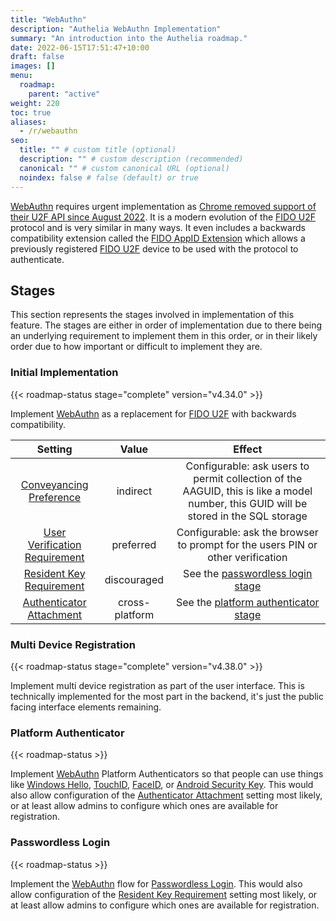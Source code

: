```yaml
---
title: "WebAuthn"
description: "Authelia WebAuthn Implementation"
summary: "An introduction into the Authelia roadmap."
date: 2022-06-15T17:51:47+10:00
draft: false
images: []
menu:
  roadmap:
    parent: "active"
weight: 220
toc: true
aliases:
  - /r/webauthn
seo:
  title: "" # custom title (optional)
  description: "" # custom description (recommended)
  canonical: "" # custom canonical URL (optional)
  noindex: false # false (default) or true
---
```


[WebAuthn] requires urgent implementation as [Chrome removed support of their U2F API since August 2022][chrome-removed-u2f]. It is a modern evolution of the
[FIDO U2F] protocol and is very similar in many ways. It even includes a backwards compatibility extension called
the [FIDO AppID Extension] which allows a previously registered [FIDO U2F] device to be used with the protocol to
authenticate.

## Stages

This section represents the stages involved in implementation of this feature. The stages are either in order of
implementation due to there being an underlying requirement to implement them in this order, or in their likely order
due to how important or difficult to implement they are.

### Initial Implementation

{{< roadmap-status stage="complete" version="v4.34.0" >}}

Implement [WebAuthn] as a replacement for [FIDO U2F] with backwards compatibility.

|                       Setting                        |     Value      |                                                                Effect                                                                |
|:----------------------------------------------------:|:--------------:|:------------------------------------------------------------------------------------------------------------------------------------:|
|              [Conveyancing Preference]               |    indirect    | Configurable: ask users to permit collection of the AAGUID, this is like a model number, this GUID will be stored in the SQL storage |
|           [User Verification Requirement]            |   preferred    |                           Configurable: ask the browser to prompt for the users PIN or other verification                            |
|              [Resident Key Requirement]              |  discouraged   |                                       See the [passwordless login stage](#passwordless-login)                                        |
|              [Authenticator Attachment]              | cross-platform |                                   See the [platform authenticator stage](#platform-authenticator)                                    |

### Multi Device Registration

{{< roadmap-status stage="complete" version="v4.38.0" >}}

Implement multi device registration as part of the user interface. This is technically implemented for the most part in
the backend, it's just the public facing interface elements remaining.

### Platform Authenticator

{{< roadmap-status >}}

Implement [WebAuthn] Platform Authenticators so that people can use things like [Windows Hello], [TouchID], [FaceID],
or [Android Security Key]. This would also allow configuration of the [Authenticator Attachment] setting most likely,
or at least allow admins to configure which ones are available for registration.

### Passwordless Login

{{< roadmap-status >}}

Implement the [WebAuthn] flow for [Passwordless Login]. This would also allow configuration of the
[Resident Key Requirement] setting most likely, or at least allow admins to configure which ones are available for
registration.

[FIDO U2F]: https://fidoalliance.org/specs/u2f-specs-master/fido-u2f-overview.html
[WebAuthn]: https://www.w3.org/TR/webauthn-2/
[chrome-removed-u2f]: https://developer.chrome.com/blog/deps-rems-95/#deprecate-u2f-api-cryptotoken
[Passwordless Login]: https://www.w3.org/TR/webauthn-2/#client-side-discoverable-public-key-credential-source
[Conveyancing Preference]: https://www.w3.org/TR/webauthn-2/#enum-attestation-convey
[User Verification Requirement]: https://www.w3.org/TR/webauthn-2/#enum-userVerificationRequirement
[Resident Key Requirement]: https://www.w3.org/TR/webauthn-2/#enum-residentKeyRequirement
[Authenticator Attachment]: https://www.w3.org/TR/webauthn-2/#enum-attachment
[FIDO AppID Extension]: https://www.w3.org/TR/webauthn-2/#sctn-appid-extension

[Windows Hello]: https://support.microsoft.com/en-us/windows/learn-about-windows-hello-and-set-it-up-dae28983-8242-bb2a-d3d1-87c9d265a5f0
[TouchID]: https://support.apple.com/en-us/HT201371
[FaceID]: https://support.apple.com/en-au/HT208109
[Android Security Key]: https://support.google.com/accounts/answer/9289445?hl=en&co=GENIE.Platform%3DAndroid
